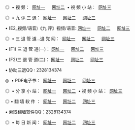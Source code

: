 <p>◎   • 视 频： 
<a href="http://suc55.ga/tv/" target="_blank">网址一</a> 　 
<a href="http://ph26.ml:81/tv/" target="_blank">网址二</a>   • 視 頻 小 站： 
<a href="http://cn42.ml/" target="_blank">网址三</a></p>
<p>◎   • 九 评.三 退：  
<a href="http://suc55.ga/t/" target="_blank">网址一</a> 　 
<a href="http://ph26.ml:81/v/" target="_blank">网址二</a> 　 
<a href="http://cn42.ml/tt/" target="_blank">网址三</a> 　</p>
<p>  • (E2_视频/语音)《九 评》视频/语音: 
<a href="http://suc55.ga/v/" target="_blank">网址一</a> 　 
<a href="http://ph26.ml:81/v/" target="_blank">网址二</a> 　 
<a href="http://cn42.ml/v/" target="_blank">网址三</a></p>
<p>◎   • 三 退 管 道...退 党 网：  
<a href="http://suc55.ga/go/8/" target="_blank">网址一</a> 　 
<a href="http://ph26.ml:81/go/8/" target="_blank">网址二</a> 　 
<a href="http://cn42.ml/go/8/" target="_blank">网址三</a></p>
<p>  • (F1) 三 退 管 道(一)： 
<a href="http://suc55.ga/d/" target="_blank">网址一</a> 　 
<a href="http://ph26.ml:81/d/" target="_blank">网址二</a> 　 
<a href="http://cn42.ml/d/" target="_blank">网址三</a></p>
<p>  • (F2)三 退 管 道(二)： 
<a href="http://suc55.ga/dd/" target="_blank">网址一</a> 　 
<a href="http://ph26.ml:81/dd/" target="_blank">网址二</a> 　 
<a href="http://cn42.ml/dd/" target="_blank">网址三</a></p>
<p>  • 协助三退QQ : 2328134374</p>
<p>◎   • PDF电子书：  
<a href="http://suc55.ga/p/" target="_blank">网址一</a> 　 
<a href="http://ph26.ml:81/p/" target="_blank">网址二</a> 　 
<a href="http://cn42.ml/p/" target="_blank">网址三</a></p>
<p>◎ </span>  • 分 享 小 站：  
<a href="http://suc55.ga/" target="_blank">网址一</a> 　 
<a href="http://ph26.ml/" target="_blank">网址二</a>   • 视 频 小 站：  
<a href="http://cn42.ml/" target="_blank">网址三</a></p>
<p>◎  • 翻 墙 软 件 ：  
<a href="http://suc55.ga/f/" target="_blank">网址一</a> 　 
<a href="http://ph26.ml:81/ff/" target="_blank">网址二</a> 　 
<a href="http://cn42.ml/f/" target="_blank">网址三</a></p>
<p>  • 索取翻墙软件QQ：2328134374</p>
<p>◎ </span>  • 每 日 新 闻：  
<a href="http://suc55.ga:81/day/" target="_blank">网址一</a> 　 
<a href="http://ph26.ml:81/day/" target="_blank">网址二</a> 　 
<a href="http://cn42.ml/day/" target="_blank">网址三</a></p>

